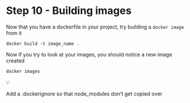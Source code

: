 Step 10 - Building images
=========================

Now that you have a dockerfile in your project, try building a `docker image` from it

    docker build -t image_name .

Now if you try to look at your images, you should notice a new image created

    docker images

💡

Add a .dockerignore so that node\_modules don’t get copied over
